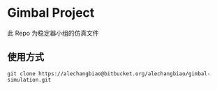 # Gimbal Project

此 Repo 为稳定器小组的仿真文件

## 使用方式

```
git clone https://alechangbiao@bitbucket.org/alechangbiao/gimbal-simulation.git
```
